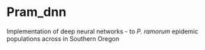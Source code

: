 # Pram_dnn
Implementation of deep neural networks - to _P. ramorum_ epidemic populations across in Southern Oregon 
